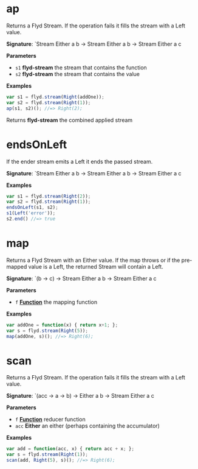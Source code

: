 # ap

Returns a Flyd Stream.
If the operation fails it fills the stream with a Left value.

**Signature**: \`Stream Either a b -> Stream Either a b -> Stream Either a c

**Parameters**

-   `s1` **flyd-stream** the stream that contains the function
-   `s2` **flyd-stream** the stream that contains the value

**Examples**

```javascript
var s1 = flyd.stream(Right(addOne));
var s2 = flyd.stream(Right(1));
ap(s1, s2)(); //=> Right(2);
```

Returns **flyd-stream** the combined applied stream

# endsOnLeft

If the ender stream emits a Left it ends the passed stream.

**Signature**: \`Stream Either a b -> Stream Either a b -> Stream Either a c

**Examples**

```javascript
var s1 = flyd.stream(Right(2));
var s2 = flyd.stream(Right(1));
endsOnLeft(s1, s2);
s1(Left('error'));
s2.end() //=> true
```

# map

Returns a Flyd Stream with an Either value.
If the map throws or if the pre-mapped value is a Left,
the returned Stream will contain a Left.

**Signature**: \`(b -> c) -> Stream Either a b -> Stream Either a c

**Parameters**

-   `f` **[Function](https://developer.mozilla.org/en-US/docs/Web/JavaScript/Reference/Statements/function)** the mapping function

**Examples**

```javascript
var addOne = function(x) { return x+1; };
var s = flyd.stream(Right(5));
map(addOne, s)(); //=> Right(6);
```

# scan

Returns a Flyd Stream.
If the operation fails it fills the stream with a Left value.

**Signature**: \`(acc -> a -> b) -> Either a b -> Stream Either a c

**Parameters**

-   `f` **[Function](https://developer.mozilla.org/en-US/docs/Web/JavaScript/Reference/Statements/function)** reducer function
-   `acc` **Either** an either (perhaps containing the accumulator)

**Examples**

```javascript
var add = function(acc, x) { return acc + x; };
var s = flyd.stream(Right(1));
scan(add, Right(5), s)(); //=> Right(6);
```
